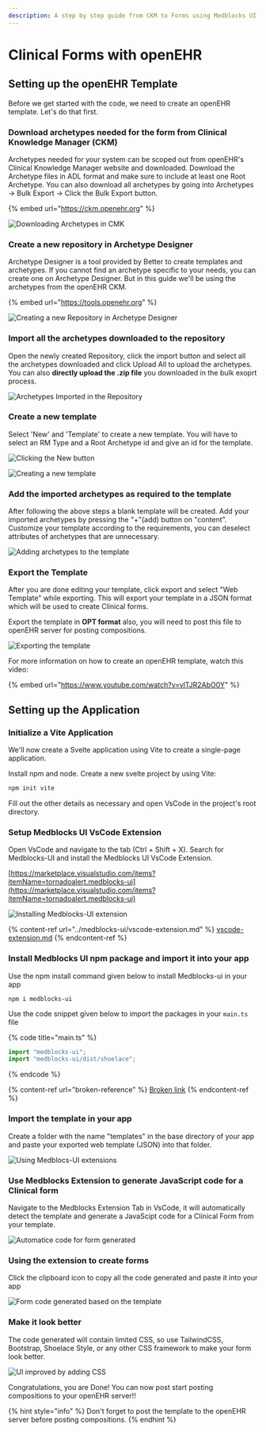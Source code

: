 ```yaml
---
description: A step by step guide from CKM to Forms using Medblocks UI
---
```


# Clinical Forms with openEHR

## Setting up the openEHR Template

Before we get started with the code, we need to create an openEHR template. Let's do that first.

### Download archetypes needed for the form from Clinical Knowledge Manager (CKM)

Archetypes needed for your system can be scoped out from openEHR's Clinical Knowledge Manager website and downloaded. Download the Archetype files in ADL format and make sure to include at least one Root Archetype. You can also download all archetypes by going into Archetypes -> Bulk Export -> Click the Bulk Export button.

{% embed url="https://ckm.openehr.org" %}

![Downloading Archetypes in CMK](<../.gitbook/assets/image (3) (1).png>)

### Create a new repository in Archetype Designer

Archetype Designer is a tool provided by Better to create templates and archetypes. If you cannot find an archetype specific to your needs, you can create one on Archetype Designer. But in this guide we'll be using the archetypes from the openEHR CKM.

{% embed url="https://tools.openehr.org" %}

![Creating a new Repository in Archetype Designer](<../.gitbook/assets/image (2) (1).png>)

### Import all the archetypes downloaded to the repository

Open the newly created Repository, click the import button and select all the archetypes downloaded and click Upload All to upload the archetypes. You can also **directly upload the .zip file** you downloaded in the bulk exoprt process.

![Archetypes Imported in the Repository](<../.gitbook/assets/image (11).png>)

### Create a new template

Select 'New' and 'Template' to create a new template. You will have to select an RM Type and a Root Archetype id and give an id for the template.

![Clicking the New button](../.gitbook/assets/image.png)

![Creating a new template](<../.gitbook/assets/image (10).png>)

### Add the imported archetypes as required to the template

After following the above steps a blank template will be created. Add your imported archetypes by pressing the "+"(add) button on "content". Customize your template according to the requirements, you can deselect attributes of archetypes that are unnecessary.

![Adding archetypes to the template](<../.gitbook/assets/image (5).png>)

### Export the Template

After you are done editing your template, click export and select "Web Template" while exporting. This will export your template in a JSON format which will be used to create Clinical forms.

Export the template in **OPT format** also, you will need to post this file to openEHR server for posting compositions.

![Exporting the template](<../.gitbook/assets/image (2).png>)

For more information on how to create an openEHR template, watch this video:

{% embed url="https://www.youtube.com/watch?v=vlTJR2AbO0Y" %}

## Setting up the Application

### Initialize a Vite Application

We'll now create a Svelte application using Vite to create a single-page application.

Install npm and node. Create a new svelte project by using Vite:

```bash
npm init vite
```

Fill out the other details as necessary and open VsCode in the project's root directory.

### Setup Medblocks UI VsCode Extension

Open VsCode and navigate to the tab (Ctrl + Shift + X). Search for Medblocks-UI and install the Medblocks UI VsCode Extension.

[https://marketplace.visualstudio.com/items?itemName=tornadoalert.medblocks-ui](https://marketplace.visualstudio.com/items?itemName=tornadoalert.medblocks-ui)

![Installing Medblocks-UI extension](<../.gitbook/assets/image (9).png>)

{% content-ref url="../medblocks-ui/vscode-extension.md" %}
[vscode-extension.md](../medblocks-ui/vscode-extension.md)
{% endcontent-ref %}

### Install Medblocks UI npm package and import it into your app

Use the npm install command given below to install Medblocks-ui in your app

```
npm i medblocks-ui
```

Use the code snippet given below to import the packages in your `main.ts` file

{% code title="main.ts" %}
```javascript
import "medblocks-ui";
import "medblocks-ui/dist/shoelace";
```
{% endcode %}

{% content-ref url="broken-reference" %}
[Broken link](broken-reference)
{% endcontent-ref %}

### Import the template in your app

Create a folder with the name "templates" in the base directory of your app and paste your exported web template (JSON) into that folder.

![Using Medblocs-UI extensions](<../.gitbook/assets/image (6).png>)

### Use Medblocks Extension to generate JavaScript code for a Clinical form

Navigate to the Medblocks Extension Tab in VsCode, it will automatically detect the template and generate a JavaScipt code for a Clinical Form from your template.

![Automatice code for form generated](<../.gitbook/assets/image (1).png>)

### Using the extension to create forms

Click the clipboard icon to copy all the code generated and paste it into your app

![Form code generated based on the template](<../.gitbook/assets/image (7).png>)

### Make it look better

The code generated will contain limited CSS, so use TailwindCSS, Bootstrap, Shoelace Style, or any other CSS framework to make your form look better.

![UI improved by adding CSS](<../.gitbook/assets/image (3).png>)

Congratulations, you are Done! You can now post start posting compositions to your openEHR server!!

{% hint style="info" %}
Don't forget to post the template to the openEHR server before posting compositions.
{% endhint %}
